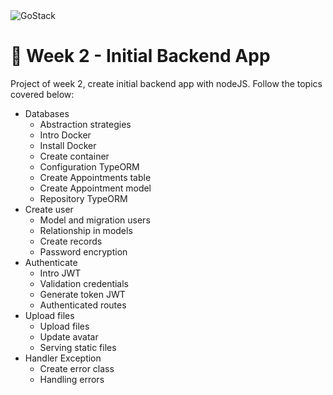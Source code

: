 <img alt="GoStack" src="https://storage.googleapis.com/golden-wind/bootcamp-gostack/header-desafios.png" />

# 🚀️ Week 2 - Initial Backend App

Project of week 2, create initial backend app with nodeJS. Follow the topics covered below:
- Databases
  - Abstraction strategies
  - Intro Docker
  - Install Docker
  - Create container
  - Configuration TypeORM
  - Create Appointments table
  - Create Appointment model
  - Repository TypeORM
- Create user
  - Model and migration users
  - Relationship in models
  - Create records
  - Password encryption
- Authenticate
  - Intro JWT
  - Validation credentials
  - Generate token JWT
  - Authenticated routes
- Upload files
  - Upload files
  - Update avatar
  - Serving static files
- Handler Exception
  - Create error class
  - Handling errors
